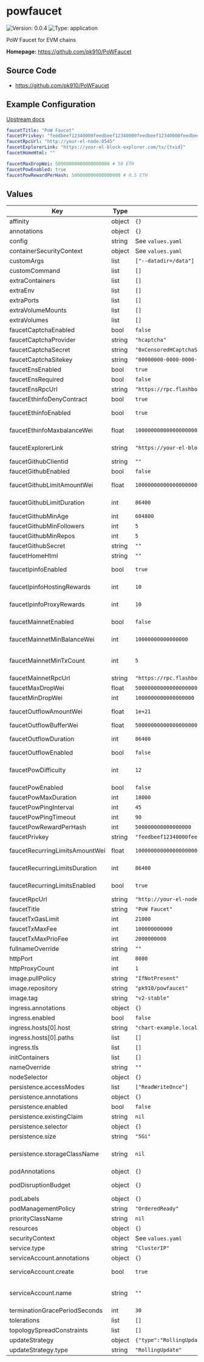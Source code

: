 
# powfaucet

![Version: 0.0.4](https://img.shields.io/badge/Version-0.0.4-informational?style=flat-square) ![Type: application](https://img.shields.io/badge/Type-application-informational?style=flat-square)

PoW Faucet for EVM chains

**Homepage:** <https://github.com/pk910/PoWFaucet>

## Source Code

* <https://github.com/pk910/PoWFaucet>

## Example Configuration

[Upstream docs](https://github.com/pk910/PoWFaucet/wiki/Operator-Wiki)

```yaml
faucetTitle: "PoW Faucet"
faucetPrivkey: "feedbeef12340000feedbeef12340000feedbeef12340000feedbeef12340000"
faucetRpcUrl: "http://your-el-node:8545"
faucetExplorerLink: "https://your-el-block-explorer.com/tx/{txid}"
faucetHomeHtml: ""

faucetMaxDropWei: 50000000000000000000 # 50 ETH
faucetPowEnabled: true
faucetPowRewardPerHash: 500000000000000000 # 0.5 ETH
```

## Values

| Key | Type | Default | Description |
|-----|------|---------|-------------|
| affinity | object | `{}` | Affinity configuration for pods |
| annotations | object | `{}` | Annotations for the StatefulSet |
| config | string | See `values.yaml` | Config file |
| containerSecurityContext | object | See `values.yaml` | The security context for containers |
| customArgs | list | `["--datadir=/data"]` | Custom args for the powfaucet container |
| customCommand | list | `[]` | Command replacement for the powfaucet container |
| extraContainers | list | `[]` | Additional containers |
| extraEnv | list | `[]` | Additional env variables |
| extraPorts | list | `[]` | Additional ports. Useful when using extraContainers |
| extraVolumeMounts | list | `[]` | Additional volume mounts |
| extraVolumes | list | `[]` | Additional volumes |
| faucetCaptchaEnabled | bool | `false` | Enable captcha module |
| faucetCaptchaProvider | string | `"hcaptcha"` | Captcha module: provider (hcaptcha / recaptcha) |
| faucetCaptchaSecret | string | `"0xCensoredHCaptchaSecretKey"` | Captcha module: provider secret |
| faucetCaptchaSitekey | string | `"00000000-0000-0000-0000-000000000000"` | Captcha module: provider site key |
| faucetEnsEnabled | bool | `true` | Enable ENS module |
| faucetEnsRequired | bool | `false` | ENS module: enforce ens name to use the faucet |
| faucetEnsRpcUrl | string | `"https://rpc.flashbots.net/"` | ENS module: rpc url (mainnet) |
| faucetEthinfoDenyContract | bool | `true` | Ethinfo module: deny contract addresses |
| faucetEthinfoEnabled | bool | `true` | Enable ethinfo module (check target wallet balance / type) |
| faucetEthinfoMaxbalanceWei | float | `100000000000000000000` | Ethinfo module: check balance and deny session if balance exceeds the limit (in wei) |
| faucetExplorerLink | string | `"https://your-el-block-explorer.com/tx/{txid}"` | Link to el block explorer ({txid} as placeholder for transaction hash) |
| faucetGithubClientid | string | `""` | Github module: github app client id |
| faucetGithubEnabled | bool | `false` | Enable github module (require login to github) |
| faucetGithubLimitAmountWei | float | `100000000000000000000` | Github module: max amount each github user is allowed to request in total |
| faucetGithubLimitDuration | int | `86400` | Github module: aggregation duration for the max request amount check |
| faucetGithubMinAge | int | `604800` | Github module: minimum account age (in seconds) |
| faucetGithubMinFollowers | int | `5` | Github module: minimum number of followers |
| faucetGithubMinRepos | int | `5` | Github module: minimum number of repositories |
| faucetGithubSecret | string | `""` | Github module: github app client secret |
| faucetHomeHtml | string | `""` | Additional html to show on the faucet page |
| faucetIpinfoEnabled | bool | `true` | Enable ipinfo module (resolve ip infos from ip-api.com) |
| faucetIpinfoHostingRewards | int | `10` | Ipinfo module: reward rate if ip is in a hosting range (in %) |
| faucetIpinfoProxyRewards | int | `10` | Ipinfo module: reward rate if ip is in a proxy range (in %) |
| faucetMainnetEnabled | bool | `false` | Enable mainnet module (check mainnet wallet balance / nonce) |
| faucetMainnetMinBalanceWei | int | `10000000000000000` | Mainnet module: min balance the user needs to hold in his mainnet wallet to use the faucet |
| faucetMainnetMinTxCount | int | `5` | Mainnet module: min number of transactions the user needs to have sent from the mainnet wallet to use the faucet |
| faucetMainnetRpcUrl | string | `"https://rpc.flashbots.net/"` | Mainnet module: rpc url (mainnet) |
| faucetMaxDropWei | float | `50000000000000000000` | Default/Maximum drop amount in wei |
| faucetMinDropWei | int | `1000000000000000000` | Minimum drop amount in wei |
| faucetOutflowAmountWei | float | `1e+21` | Outflow module: allowed amount of ETH (amount/duration) (in wei) |
| faucetOutflowBufferWei | float | `500000000000000000000` | Outflow module: amount overflow buffer (in wei) |
| faucetOutflowDuration | int | `86400` | Outflow module: duration for the allowed amouunt (amount/duration) (in wei) |
| faucetOutflowEnabled | bool | `false` | Enable outflow module (limit global faucet outflow) |
| faucetPowDifficulty | int | `12` | PoW module: mining difficulty (see https://github.com/pk910/PoWFaucet/wiki/Operator-Wiki#eligible-hashes) |
| faucetPowEnabled | bool | `false` | Enable PoW module (require mining) |
| faucetPowMaxDuration | int | `18000` | PoW module: max mining time (in seconds) |
| faucetPowPingInterval | int | `45` | PoW module: ping interval for websocket connection |
| faucetPowPingTimeout | int | `90` | PoW module: ping timeout for websocket connection |
| faucetPowRewardPerHash | int | `500000000000000000` | PoW module: drop amount per eligible hash |
| faucetPrivkey | string | `"feedbeef12340000feedbeef12340000feedbeef12340000feedbeef12340000"` | Faucet wallet private key |
| faucetRecurringLimitsAmountWei | float | `100000000000000000000` | Recurring module: max amount a recurring user is allowed to request in total |
| faucetRecurringLimitsDuration | int | `86400` | Recurring module: aggregation duration for the max request amount check |
| faucetRecurringLimitsEnabled | bool | `true` | Enable recurring module (enforce limits for recurring users) |
| faucetRpcUrl | string | `"http://your-el-node:8545"` | Faucet el node rpc |
| faucetTitle | string | `"PoW Faucet"` | Faucet title |
| faucetTxGasLimit | int | `21000` | Transaction gas limit |
| faucetTxMaxFee | int | `100000000000` | Max transaction gas fee (in wei) |
| faucetTxMaxPrioFee | int | `2000000000` | Max transaction priority fee (in wei) |
| fullnameOverride | string | `""` | Overrides the chart's computed fullname |
| httpPort | int | `8080` | HTTP port for faucet interface |
| httpProxyCount | int | `1` | number of HTTP proxies in front of the faucet |
| image.pullPolicy | string | `"IfNotPresent"` | powfaucet container pull policy |
| image.repository | string | `"pk910/powfaucet"` | powfaucet container image repository |
| image.tag | string | `"v2-stable"` | powfaucet container image tag |
| ingress.annotations | object | `{}` | Annotations for Ingress |
| ingress.enabled | bool | `false` | Ingress resource for the HTTP API |
| ingress.hosts[0].host | string | `"chart-example.local"` |  |
| ingress.hosts[0].paths | list | `[]` |  |
| ingress.tls | list | `[]` | Ingress TLS |
| initContainers | list | `[]` | Additional init containers |
| nameOverride | string | `""` | Overrides the chart's name |
| nodeSelector | object | `{}` | Node selector for pods |
| persistence.accessModes | list | `["ReadWriteOnce"]` | Access mode for the volume claim template |
| persistence.annotations | object | `{}` | Annotations for volume claim template |
| persistence.enabled | bool | `false` | Uses an EmptyDir when not enabled |
| persistence.existingClaim | string | `nil` | Use an existing PVC when persistence.enabled |
| persistence.selector | object | `{}` | Selector for volume claim template |
| persistence.size | string | `"5Gi"` | Requested size for volume claim template |
| persistence.storageClassName | string | `nil` | Use a specific storage class E.g 'local-path' for local storage to achieve best performance Read more (https://github.com/rancher/local-path-provisioner) |
| podAnnotations | object | `{}` | Pod annotations |
| podDisruptionBudget | object | `{}` | Define the PodDisruptionBudget spec If not set then a PodDisruptionBudget will not be created |
| podLabels | object | `{}` | Pod labels |
| podManagementPolicy | string | `"OrderedReady"` | Pod management policy |
| priorityClassName | string | `nil` | Pod priority class |
| resources | object | `{}` | Resource requests and limits |
| securityContext | object | See `values.yaml` | The security context for pods |
| service.type | string | `"ClusterIP"` | Service type |
| serviceAccount.annotations | object | `{}` | Annotations to add to the service account |
| serviceAccount.create | bool | `true` | Specifies whether a service account should be created |
| serviceAccount.name | string | `""` | The name of the service account to use. If not set and create is true, a name is generated using the fullname template |
| terminationGracePeriodSeconds | int | `30` | How long to wait until the pod is forcefully terminated |
| tolerations | list | `[]` | Tolerations for pods |
| topologySpreadConstraints | list | `[]` | Topology Spread Constraints for pods |
| updateStrategy | object | `{"type":"RollingUpdate"}` | Update stategy for the Statefulset |
| updateStrategy.type | string | `"RollingUpdate"` | Update stategy type |
